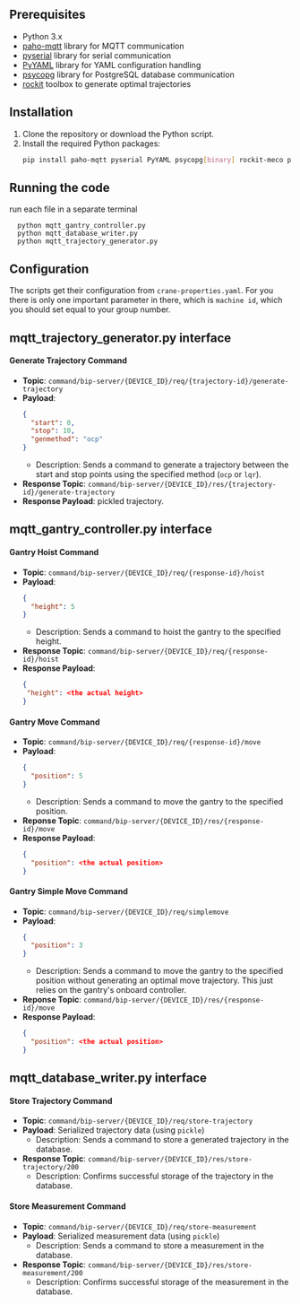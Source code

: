 

## Prerequisites
- Python 3.x
- [paho-mqtt](https://pypi.org/project/paho-mqtt/) library for MQTT communication
- [pyserial](https://pypi.org/project/pyserial/) library for serial communication
- [PyYAML](https://pypi.org/project/PyYAML/) library for YAML configuration handling
- [psycopg](https://pypi.org/project/psycopg/) library for PostgreSQL database communication
- [rockit](https://gitlab.kuleuven.be/meco-software/rockit) toolbox to generate optimal trajectories
## Installation
1. Clone the repository or download the Python script.
2. Install the required Python packages:
   ```sh
   pip install paho-mqtt pyserial PyYAML psycopg[binary] rockit-meco pytrinamic
   ```

## Running the code

run each file in a separate terminal

      python mqtt_gantry_controller.py
      python mqtt_database_writer.py
      python mqtt_trajectory_generator.py

## Configuration

The scripts get their configuration from `crane-properties.yaml`. For you there is only one important parameter in there, which is `machine id`, which you should set equal to your group number.

## mqtt_trajectory_generator.py interface

#### Generate Trajectory Command
- **Topic**: `command/bip-server/{DEVICE_ID}/req/{trajectory-id}/generate-trajectory`
- **Payload**:
  ```json
  {
    "start": 0,
    "stop": 10,
    "genmethod": "ocp"
  }
  ```
   - Description: Sends a command to generate a trajectory between the start and stop points using the specified method (`ocp` or `lqr`).
- **Response Topic**: `command/bip-server/{DEVICE_ID}/res/{trajectory-id}/generate-trajectory`
- **Response Payload**: pickled trajectory.

## mqtt_gantry_controller.py interface

#### Gantry Hoist Command
- **Topic**: `command/bip-server/{DEVICE_ID}/req/{response-id}/hoist`
- **Payload**:
  ```json
  {
    "height": 5
  }
  ```
   - Description: Sends a command to hoist the gantry to the specified height.
- **Response Topic**: `command/bip-server/{DEVICE_ID}/req/{response-id}/hoist`
- **Response Payload**:
   ```json
   {
    "height": <the actual height>
   }
   ```

#### Gantry Move Command
- **Topic**: `command/bip-server/{DEVICE_ID}/req/{response-id}/move`
- **Payload**:
  ```json
  {
    "position": 5
  }
  ```
   - Description: Sends a command to move the gantry to the specified position.
- **Reponse Topic**: `command/bip-server/{DEVICE_ID}/res/{response-id}/move`
- **Response Payload**:
  ```json
  {
    "position": <the actual position>
  }
  ```

#### Gantry Simple Move Command
- **Topic**: `command/bip-server/{DEVICE_ID}/req/simplemove`
- **Payload**:
  ```json
  {
    "position": 3
  }
  ```
   - Description: Sends a command to move the gantry to the specified position without generating an optimal move trajectory. This just relies on the gantry's onboard controller.
- **Reponse Topic**: `command/bip-server/{DEVICE_ID}/res/{response-id}/move`
- **Response Payload**:
  ```json
  {
    "position": <the actual position>
  }
  ```

## mqtt_database_writer.py interface

#### Store Trajectory Command
- **Topic**: `command/bip-server/{DEVICE_ID}/req/store-trajectory`
- **Payload**: Serialized trajectory data (using `pickle`)
  - Description: Sends a command to store a generated trajectory in the database.
- **Response Topic**: `command/bip-server/{DEVICE_ID}/res/store-trajectory/200`
  - Description: Confirms successful storage of the trajectory in the database.

#### Store Measurement Command
- **Topic**: `command/bip-server/{DEVICE_ID}/req/store-measurement`
- **Payload**: Serialized measurement data (using `pickle`)
  - Description: Sends a command to store a measurement in the database.
- **Response Topic**: `command/bip-server/{DEVICE_ID}/res/store-measurement/200`
  - Description: Confirms successful storage of the measurement in the database.


